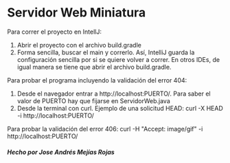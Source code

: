 # Servidor Web Miniatura

Para correr el proyecto en IntellJ:

1. Abrir el proyecto con el archivo build.gradle
2. Forma sencilla, buscar el main y correrlo. Así, IntelliJ guarda la configuración sencilla por si se quiere volver a correr. En otros IDEs, de igual manera se tiene que abrir el archivo build.gradle.

Para probar el programa incluyendo la validación del error 404:
1. Desde el navegador entrar a http://localhost:PUERTO/. Para saber el valor de PUERTO hay que fijarse en ServidorWeb.java
2. Desde la terminal con curl. Ejemplo de una solicitud HEAD: curl -X HEAD -i http://localhost:PUERTO/

Para probar la validación del error 406:
curl -H "Accept: image/gif" -i http://localhost:PUERTO/

##### Hecho por Jose  Andrés Mejías Rojas
